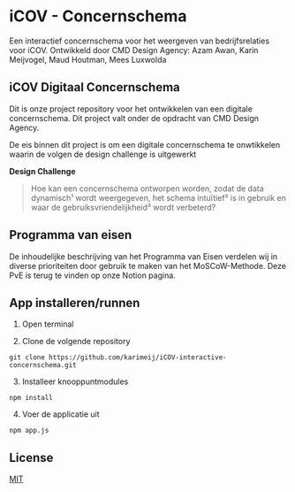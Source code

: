 # iCOV - Concernschema
Een interactief concernschema voor het weergeven van bedrijfsrelaties voor iCOV.
Ontwikkeld door CMD Design Agency: Azam Awan, Karin Meijvogel, Maud Houtman, Mees Luxwolda

## iCOV Digitaal Concernschema
Dit is onze project repository voor het ontwikkelen van een digitale concernschema. Dit project valt onder de opdracht van CMD Design Agency.

De eis binnen dit project is om een digitale concernschema te onwtikkelen waarin de volgen de design challenge is uitgewerkt

**Design Challenge**
> Hoe kan een concernschema ontworpen worden, zodat de data dynamisch¹ wordt weergegeven, het schema intuïtief² is in gebruik en waar de gebruiksvriendelijkheid³ wordt verbeterd? 

## Programma van eisen
De inhoudelijke beschrijving van het Programma van Eisen verdelen wij in diverse prioriteiten door gebruik te maken van het MoSCoW-Methode. Deze PvE is terug te vinden op onze Notion pagina. 

## App installeren/runnen
1. Open terminal

2. Clone de volgende repository
```
git clone https://github.com/karimeij/iCOV-interactive-concernschema.git
```

3. Installeer knooppuntmodules
```
npm install
```

4. Voer de applicatie uit
```
npm app.js
```

## License
[MIT](https://github.com/Awana1/iCOV-Concernschema/blob/master/LICENSE)
